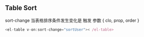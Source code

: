 ## Table Sort

sort-change 当表格排序条件发生变化是 触发 参数 { clo, prop, order }

```javascript
<el-table v-on:sort-change="sortUser">< /el-table>
```

 
